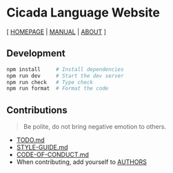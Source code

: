 # Cicada Language Website

[ [HOMEPAGE](https://cicada-lang.org)
| [MANUAL](https://readonly.link/manuals/gitlab.com/cicada-lang/cicada)
| [ABOUT](https://cicada-lang.org/about) ]

## Development

```sh
npm install     # Install dependencies
npm run dev     # Start the dev server
npm run check   # Type check
npm run format  # Format the code
```

## Contributions

> Be polite, do not bring negative emotion to others.

- [TODO.md](TODO.md)
- [STYLE-GUIDE.md](STYLE-GUIDE.md)
- [CODE-OF-CONDUCT.md](CODE-OF-CONDUCT.md)
- When contributing, add yourself to [AUTHORS](AUTHORS)
